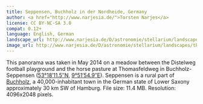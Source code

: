 ```yaml
---
title: Seppensen, Buchholz in der Nordheide, Germany
author: <a href="http://www.narjesia.de/">Torsten Narjes</a>
license: CC BY-NC-SA 3.0
compat: 0.12+
language: English, German
landscape_url: http://www.narjesia.de/D/astronomie/stellarium/landscapes/packages/seppensen.zip
image_url: http://www.narjesia.de/D/astronomie/stellarium/landscapes/thumbs/seppensen_thumb.png
---
```

This panorama was taken in May 2014 on a meadow between the Distelweg football playground and the horse pasture at Thomasfeldweg in Buchholz-Seppensen (<a href="http://tools.wmflabs.org/geohack/geohack.php?params=53.30319_N_9.86525_E">53°18′11.5″N</a>, <a href="http://gpso.de/maps/?z=9;p=53.30319,9.86525;">9°51′54.9″E</a>). Seppensen is a rural part of <a href="http://www.buchholz.de/">Buchholz</a>, a 40,000-inhabitant town in the German state of Lower Saxony approximately 30 km SW of Hamburg. File size: 11.4 MB. Resolution: 4096x2048 pixels.